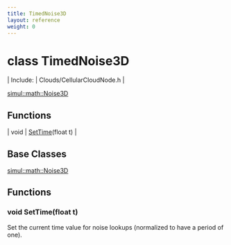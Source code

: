 ```yaml
---
title: TimedNoise3D
layout: reference
weight: 0
---
```

class TimedNoise3D
===

| Include: | Clouds/CellularCloudNode.h |


[simul::math::Noise3D](../math/noise3d.html)

Functions
---

| void | [SetTime](#SetTime)(float t) |


Base Classes
---
[simul::math::Noise3D](../math/noise3d.html)

Functions
---
<a name="SetTime"></a>
### void SetTime(float t)
Set the current time value for noise lookups (normalized to have a period of one).
